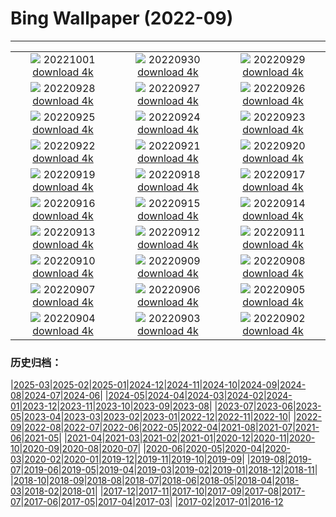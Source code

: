 # Bing Wallpaper (2022-09)
**************
| | | |
|:-:|:-:|:-:|
| ![](https://www.bing.com/th?id=OHR.MandelaCamden_EN-GB1953677756_1920x1080.jpg) 20221001 [download 4k](https://www.bing.com/th?id=OHR.MandelaCamden_EN-GB1953677756_UHD.jpg) | ![](https://www.bing.com/th?id=OHR.EubalaenaAustralis_EN-GB1846144707_1920x1080.jpg) 20220930 [download 4k](https://www.bing.com/th?id=OHR.EubalaenaAustralis_EN-GB1846144707_UHD.jpg) | ![](https://www.bing.com/th?id=OHR.InfiniD_EN-GB5291445773_1920x1080.jpg) 20220929 [download 4k](https://www.bing.com/th?id=OHR.InfiniD_EN-GB5291445773_UHD.jpg) |
| ![](https://www.bing.com/th?id=OHR.FairyGlen_EN-GB1014527664_1920x1080.jpg) 20220928 [download 4k](https://www.bing.com/th?id=OHR.FairyGlen_EN-GB1014527664_UHD.jpg) | ![](https://www.bing.com/th?id=OHR.YellowstoneUGB_EN-GB0810222579_1920x1080.jpg) 20220927 [download 4k](https://www.bing.com/th?id=OHR.YellowstoneUGB_EN-GB0810222579_UHD.jpg) | ![](https://www.bing.com/th?id=OHR.SusitnaRiver_EN-GB0481866534_1920x1080.jpg) 20220926 [download 4k](https://www.bing.com/th?id=OHR.SusitnaRiver_EN-GB0481866534_UHD.jpg) |
| ![](https://www.bing.com/th?id=OHR.AmazonMangroves_EN-GB9970278307_1920x1080.jpg) 20220925 [download 4k](https://www.bing.com/th?id=OHR.AmazonMangroves_EN-GB9970278307_UHD.jpg) | ![](https://www.bing.com/th?id=OHR.DarkSkyAcadia_EN-GB9113925079_1920x1080.jpg) 20220924 [download 4k](https://www.bing.com/th?id=OHR.DarkSkyAcadia_EN-GB9113925079_UHD.jpg) | ![](https://www.bing.com/th?id=OHR.GoldenJellyfish_EN-GB7034021931_1920x1080.jpg) 20220923 [download 4k](https://www.bing.com/th?id=OHR.GoldenJellyfish_EN-GB7034021931_UHD.jpg) |
| ![](https://www.bing.com/th?id=OHR.FraueninselChiemsee_EN-GB8092129360_1920x1080.jpg) 20220922 [download 4k](https://www.bing.com/th?id=OHR.FraueninselChiemsee_EN-GB8092129360_UHD.jpg) | ![](https://www.bing.com/th?id=OHR.PWPeaceDoves_EN-GB2836778318_1920x1080.jpg) 20220921 [download 4k](https://www.bing.com/th?id=OHR.PWPeaceDoves_EN-GB2836778318_UHD.jpg) | ![](https://www.bing.com/th?id=OHR.SitkaOtters_EN-GB2511722318_1920x1080.jpg) 20220920 [download 4k](https://www.bing.com/th?id=OHR.SitkaOtters_EN-GB2511722318_UHD.jpg) |
| ![](https://www.bing.com/th?id=OHR.QueenFuneral_EN-GB0110079529_1920x1080.jpg) 20220919 [download 4k](https://www.bing.com/th?id=OHR.QueenFuneral_EN-GB0110079529_UHD.jpg) | ![](https://www.bing.com/th?id=OHR.ArashiyamaBamboo_EN-GB1501133280_1920x1080.jpg) 20220918 [download 4k](https://www.bing.com/th?id=OHR.ArashiyamaBamboo_EN-GB1501133280_UHD.jpg) | ![](https://www.bing.com/th?id=OHR.AquarioNatural_EN-GB1303140384_1920x1080.jpg) 20220917 [download 4k](https://www.bing.com/th?id=OHR.AquarioNatural_EN-GB1303140384_UHD.jpg) |
| ![](https://www.bing.com/th?id=OHR.AmazonianEcuador_EN-GB8505041319_1920x1080.jpg) 20220916 [download 4k](https://www.bing.com/th?id=OHR.AmazonianEcuador_EN-GB8505041319_UHD.jpg) | ![](https://www.bing.com/th?id=OHR.PyreneesPark_EN-GB9616848199_1920x1080.jpg) 20220915 [download 4k](https://www.bing.com/th?id=OHR.PyreneesPark_EN-GB9616848199_UHD.jpg) | ![](https://www.bing.com/th?id=OHR.MarbleCanyon_EN-GB9155695273_1920x1080.jpg) 20220914 [download 4k](https://www.bing.com/th?id=OHR.MarbleCanyon_EN-GB9155695273_UHD.jpg) |
| ![](https://www.bing.com/th?id=OHR.GSDNPest_EN-GB8823585004_1920x1080.jpg) 20220913 [download 4k](https://www.bing.com/th?id=OHR.GSDNPest_EN-GB8823585004_UHD.jpg) | ![](https://www.bing.com/th?id=OHR.Aracari_EN-GB8500744277_1920x1080.jpg) 20220912 [download 4k](https://www.bing.com/th?id=OHR.Aracari_EN-GB8500744277_UHD.jpg) | ![](https://www.bing.com/th?id=OHR.GreatNorthRun_EN-GB7319783779_1920x1080.jpg) 20220911 [download 4k](https://www.bing.com/th?id=OHR.GreatNorthRun_EN-GB7319783779_UHD.jpg) |
| ![](https://www.bing.com/th?id=OHR.BHNMBelize_EN-GB4429321690_1920x1080.jpg) 20220910 [download 4k](https://www.bing.com/th?id=OHR.BHNMBelize_EN-GB4429321690_UHD.jpg) | ![](https://www.bing.com/th?id=OHR.QueenCoronation_EN-GB1810887192_1920x1080.jpg) 20220909 [download 4k](https://www.bing.com/th?id=OHR.QueenCoronation_EN-GB1810887192_UHD.jpg) | ![](https://www.bing.com/th?id=OHR.CircumnavigationAnni_EN-GB9292179863_1920x1080.jpg) 20220908 [download 4k](https://www.bing.com/th?id=OHR.CircumnavigationAnni_EN-GB9292179863_UHD.jpg) |
| ![](https://www.bing.com/th?id=OHR.MuseudoAmanha_EN-GB8656025216_1920x1080.jpg) 20220907 [download 4k](https://www.bing.com/th?id=OHR.MuseudoAmanha_EN-GB8656025216_UHD.jpg) | ![](https://www.bing.com/th?id=OHR.SeitanLimania_EN-GB8210563140_1920x1080.jpg) 20220906 [download 4k](https://www.bing.com/th?id=OHR.SeitanLimania_EN-GB8210563140_UHD.jpg) | ![](https://www.bing.com/th?id=OHR.EstoniaBaltic_EN-GB6940101428_1920x1080.jpg) 20220905 [download 4k](https://www.bing.com/th?id=OHR.EstoniaBaltic_EN-GB6940101428_UHD.jpg) |
| ![](https://www.bing.com/th?id=OHR.ArambolBeach_EN-GB6838239470_1920x1080.jpg) 20220904 [download 4k](https://www.bing.com/th?id=OHR.ArambolBeach_EN-GB6838239470_UHD.jpg) | ![](https://www.bing.com/th?id=OHR.MalaysiaTwinTowers_EN-GB5184541594_1920x1080.jpg) 20220903 [download 4k](https://www.bing.com/th?id=OHR.MalaysiaTwinTowers_EN-GB5184541594_UHD.jpg) | ![](https://www.bing.com/th?id=OHR.BlackpoolBeach_EN-GB4559293799_1920x1080.jpg) 20220902 [download 4k](https://www.bing.com/th?id=OHR.BlackpoolBeach_EN-GB4559293799_UHD.jpg) |

### 历史归档：

|[2025-03](/../2025-03/2025-03.md)|[2025-02](/../2025-02/2025-02.md)|[2025-01](/../2025-01/2025-01.md)|[2024-12](/../2024-12/2024-12.md)|[2024-11](/../2024-11/2024-11.md)|[2024-10](/../2024-10/2024-10.md)|[2024-09](/../2024-09/2024-09.md)|[2024-08](/../2024-08/2024-08.md)|[2024-07](/../2024-07/2024-07.md)|[2024-06](/../2024-06/2024-06.md)|
|[2024-05](/../2024-05/2024-05.md)|[2024-04](/../2024-04/2024-04.md)|[2024-03](/../2024-03/2024-03.md)|[2024-02](/../2024-02/2024-02.md)|[2024-01](/../2024-01/2024-01.md)|[2023-12](/../2023-12/2023-12.md)|[2023-11](/../2023-11/2023-11.md)|[2023-10](/../2023-10/2023-10.md)|[2023-09](/../2023-09/2023-09.md)|[2023-08](/../2023-08/2023-08.md)|
|[2023-07](/../2023-07/2023-07.md)|[2023-06](/../2023-06/2023-06.md)|[2023-05](/../2023-05/2023-05.md)|[2023-04](/../2023-04/2023-04.md)|[2023-03](/../2023-03/2023-03.md)|[2023-02](/../2023-02/2023-02.md)|[2023-01](/../2023-01/2023-01.md)|[2022-12](/../2022-12/2022-12.md)|[2022-11](/../2022-11/2022-11.md)|[2022-10](/../2022-10/2022-10.md)|
|[2022-09](/2022-09.md)|[2022-08](/../2022-08/2022-08.md)|[2022-07](/../2022-07/2022-07.md)|[2022-06](/../2022-06/2022-06.md)|[2022-05](/../2022-05/2022-05.md)|[2022-04](/../2022-04/2022-04.md)|[2021-08](/../2021-08/2021-08.md)|[2021-07](/../2021-07/2021-07.md)|[2021-06](/../2021-06/2021-06.md)|[2021-05](/../2021-05/2021-05.md)|
|[2021-04](/../2021-04/2021-04.md)|[2021-03](/../2021-03/2021-03.md)|[2021-02](/../2021-02/2021-02.md)|[2021-01](/../2021-01/2021-01.md)|[2020-12](/../2020-12/2020-12.md)|[2020-11](/../2020-11/2020-11.md)|[2020-10](/../2020-10/2020-10.md)|[2020-09](/../2020-09/2020-09.md)|[2020-08](/../2020-08/2020-08.md)|[2020-07](/../2020-07/2020-07.md)|
|[2020-06](/../2020-06/2020-06.md)|[2020-05](/../2020-05/2020-05.md)|[2020-04](/../2020-04/2020-04.md)|[2020-03](/../2020-03/2020-03.md)|[2020-02](/../2020-02/2020-02.md)|[2020-01](/../2020-01/2020-01.md)|[2019-12](/../2019-12/2019-12.md)|[2019-11](/../2019-11/2019-11.md)|[2019-10](/../2019-10/2019-10.md)|[2019-09](/../2019-09/2019-09.md)|
|[2019-08](/../2019-08/2019-08.md)|[2019-07](/../2019-07/2019-07.md)|[2019-06](/../2019-06/2019-06.md)|[2019-05](/../2019-05/2019-05.md)|[2019-04](/../2019-04/2019-04.md)|[2019-03](/../2019-03/2019-03.md)|[2019-02](/../2019-02/2019-02.md)|[2019-01](/../2019-01/2019-01.md)|[2018-12](/../2018-12/2018-12.md)|[2018-11](/../2018-11/2018-11.md)|
|[2018-10](/../2018-10/2018-10.md)|[2018-09](/../2018-09/2018-09.md)|[2018-08](/../2018-08/2018-08.md)|[2018-07](/../2018-07/2018-07.md)|[2018-06](/../2018-06/2018-06.md)|[2018-05](/../2018-05/2018-05.md)|[2018-04](/../2018-04/2018-04.md)|[2018-03](/../2018-03/2018-03.md)|[2018-02](/../2018-02/2018-02.md)|[2018-01](/../2018-01/2018-01.md)|
|[2017-12](/../2017-12/2017-12.md)|[2017-11](/../2017-11/2017-11.md)|[2017-10](/../2017-10/2017-10.md)|[2017-09](/../2017-09/2017-09.md)|[2017-08](/../2017-08/2017-08.md)|[2017-07](/../2017-07/2017-07.md)|[2017-06](/../2017-06/2017-06.md)|[2017-05](/../2017-05/2017-05.md)|[2017-04](/../2017-04/2017-04.md)|[2017-03](/../2017-03/2017-03.md)|
|[2017-02](/../2017-02/2017-02.md)|[2017-01](/../2017-01/2017-01.md)|[2016-12](/../2016-12/2016-12.md)